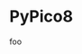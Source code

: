 # PyPico8

<object type="image/svg+xml" data="badge.svg?bg=orange&v=99%"></object>

<span id="targetme">foo</span>
<script>trgetme.innerhtml = "bar"<script>

Run [PICO-8](https://www.lexaloffle.com/pico-8.php) demos in Python.

## Install on Windows

```cmd
python -m venv .venv
.venv\Scripts\activate
python -m pip install -r requirements.txt
```

The src folder contains demos ported from Twitter/X etc.

## Use

```cmd
.venv\Scripts\activate
python src\snek.py
```
